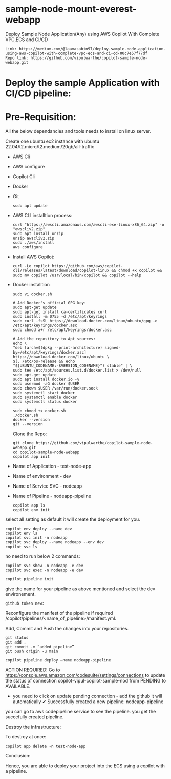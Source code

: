 # sample-node-mount-everest-webapp

Deploy Sample Node Application(Any) using AWS Copilot With Complete VPC,ECS and CI/CD

    Link: https://medium.com/@laamasabin97/deploy-sample-node-application-using-aws-copilot-with-complete-vpc-ecs-and-ci-cd-00c7e57f77df
    Repo link: https://github.com/vipulwarthe/copilot-sample-node-webapp.git

# Deploy the sample Application with CI/CD pipeline:

# Pre-Requisition:

All the below dependancies and tools needs to install on linux server.

Create one ubuntu ec2 instance with ubuntu 22.04/t2.micro/t2.medium/20gb/all-traffic

* AWS Cli
* AWS configure
* Copilot Cli
* Docker
* Git

      sudo apt update

* AWS CLI installtion process:

      curl "https://awscli.amazonaws.com/awscli-exe-linux-x86_64.zip" -o "awscliv2.zip"
      sudo apt install unzip
      unzip awscliv2.zip
      sudo ./aws/install
      aws configure
  
* Install AWS Copilot:

      curl -Lo copilot https://github.com/aws/copilot-cli/releases/latest/download/copilot-linux && chmod +x copilot && sudo mv copilot /usr/local/bin/copilot && copilot --help

* Docker installtion

      sudo vi docker.sh

      # Add Docker's official GPG key:
      sudo apt-get update
      sudo apt-get install ca-certificates curl
      sudo install -m 0755 -d /etc/apt/keyrings
      sudo curl -fsSL https://download.docker.com/linux/ubuntu/gpg -o /etc/apt/keyrings/docker.asc
      sudo chmod a+r /etc/apt/keyrings/docker.asc

      # Add the repository to Apt sources:
      echo \
      "deb [arch=$(dpkg --print-architecture) signed-by=/etc/apt/keyrings/docker.asc] https://download.docker.com/linux/ubuntu \
      $(. /etc/os-release && echo "${UBUNTU_CODENAME:-$VERSION_CODENAME}") stable" | \
      sudo tee /etc/apt/sources.list.d/docker.list > /dev/null
      sudo apt-get update
      sudo apt install docker.io -y
      sudo usermod -aG docker $USER
      sudo chown $USER /var/run/docker.sock
      sudo systemctl start docker
      sudo systemctl enable docker
      sudo systemctl status docker

      sudo chmod +x docker.sh
      ./docker.sh 
      docker --version
      git --version

  Clone the Repo:

      git clone https://github.com/vipulwarthe/copilot-sample-node-webapp.git
      cd copilot-sample-node-webapp
      copilot app init

* Name of Application - test-node-app

* Name of environment - dev

* Name of Service SVC - nodeapp

* Name of Pipeline - nodeapp-pipeline

  
      copilot app ls
      copilot env init

select all setting as default it will create the deployment for you.

    copilot env deploy --name dev
    copilot env ls
    copilot svc init -n nodeapp
    copilot svc deploy --name nodeapp --env dev
    copilot svc ls

no need to run below 2 commands:

    copilot svc show -n nodeapp -e dev
    copilot svc exec -n nodeapp -e dev

    copilot pipeline init
  
give the name for your pipeline as above mentioned and select the dev environement.

    github token new: 

Reconfigure the manifest of the pipeline if required /copilot/pipelines/<name_of_pipeline>/manifest.yml.

Add, Commit and Push the changes into your repositories.

    git status
    git add .
    git commit -m “added pipeline”
    git push origin -u main

    copilot pipeline deploy –name nodeapp-pipeline

 ACTION REQUIRED! Go to https://console.aws.amazon.com/codesuite/settings/connections to update the status of connection copilot-vipul-copilot-sample-nod from PENDING to AVAILABLE.

- you need to click on update pending connection - add the github it will automatically
✔ Successfully created a new pipeline: nodeapp-pipeline

you can go to aws codepipeline service to see the pipeline. you get the succefully created pipeline.
   
Destroy the infrastructure:

To destroy at once:

    copilot app delete -n test-node-app

Conclusion:

Hence, you are able to deploy your project into the ECS using a copilot with a pipeline.    
